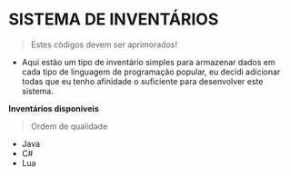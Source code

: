 # SISTEMA DE INVENTÁRIOS
> Estes códigos devem ser aprimorados!

- Aqui estão um tipo de inventário simples para armazenar dados em cada tipo de linguagem de programação popular, eu decidi adicionar todas que eu tenho afinidade o suficiente para desenvolver este sistema.

**Inventários disponíveis**
> Ordem de qualidade
- Java
- C#
- Lua
